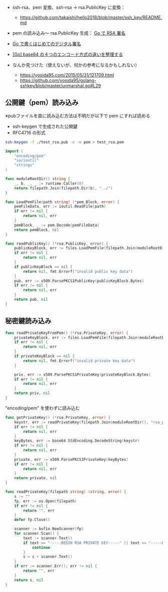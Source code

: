 
- ssh-rsa、pem 変換、ssh-rsa -> rsa.PublicKey に変換：
	- https://github.com/takaishi/hello2018/blob/master/ssh_key/README.md
- pem の読み込み～ rsa.PublicKey 生成： [Go で RSA 署名](https://m0t0k1ch1st0ry.com/blog/2014/08/18/rsa-signing/)
- [Go で書くはじめてのデジタル署名](https://qiita.com/keitaj/items/00aede60e64e8eebbb8a)
- [[Go] base64 の４つのエンコード方式の違いを整理する](https://zenn.dev/senk/articles/674e720b6a8700)

- なんか見つけた（使えないが、何かの参考になるかもしれない）
	- https://yosida95.com/2015/05/31/121709.html
	- https://github.com/yosida95/golang-sshkey/blob/master/unmarshal.go#L29


## 公開鍵（pem）読み込み

※pubファイルを直に読み込む方法は不明だが以下で pem にすれば読める
- ssh-keygen で生成された公開鍵
- RFC4716 の形式

```sh
ssh-keygen -f ./test_rsa.pub -e -m pem > test_rsa.pem
```


```go
import (
    "encoding/pem"
    "io/ioutil"
    "strings"
)

func moduleRootDir() string {
    _, b, _, _ := runtime.Caller(0)
    return filepath.Join(filepath.Dir(b), "../")
}

func LoadPemFile(path string) (*pem.Block, error) {
    pemFileData, err := ioutil.ReadFile(path)
    if err != nil {
        return nil, err
    }
    pemBlock, _ := pem.Decode(pemFileData)
    return pemBlock, nil
}

func readPublicKey() (*rsa.PublicKey, error) {
    publicKeyBlock, err := files.LoadPemFile(filepath.Join(moduleRootDir(), "test_rsa.pem"))
    if err != nil {
        return nil, err
    }
    if publicKeyBlock == nil {
        return nil, fmt.Errorf("invalid public key data")
    }
    pub, err := x509.ParsePKCS1PublicKey(publicKeyBlock.Bytes)
    if err != nil {
        return nil, err
    }
    return pub, nil
}
```


## 秘密鍵読み込み

```go
func readPrivateKeyFromPem() (*rsa.PrivateKey, error) {
    privateKeyBlock, err := files.LoadPemFile(filepath.Join(moduleRootDir(), "rsa_private_key.pem"))
    if err != nil {
        return nil, err
    }
    if privateKeyBlock == nil {
        return nil, fmt.Errorf("invalid private key data")
    }

    priv, err := x509.ParsePKCS1PrivateKey(privateKeyBlock.Bytes)
    if err != nil {
        return nil, err
    }
    return priv, nil
}
```

"encoding/pem" を使わずに読み込む
```go
func getPrivateKey() (*rsa.PrivateKey, error) {
    keystr, err := readPrivateKey(filepath.Join(moduleRootDir(), "rsa_private_key.pem"))
    if err != nil {
        return nil, err
    }
    keyBytes, err := base64.StdEncoding.DecodeString(keystr)
    if err != nil {
        return nil, err
    }
    private, err := x509.ParsePKCS1PrivateKey(keyBytes)
    if err != nil {
        return nil, err
    }
    return private, nil
}

func readPrivateKey(filepath string) (string, error) {
    s := ""
    fp, err := os.Open(filepath)
    if err != nil {
        return "", err
    }
    defer fp.Close()

    scanner := bufio.NewScanner(fp)
    for scanner.Scan() {
        text := scanner.Text()
        if text == "-----BEGIN RSA PRIVATE KEY-----" || text == "-----END RSA PRIVATE KEY-----" {
            continue
        }
        s = s + scanner.Text()
    }
    if err := scanner.Err(); err != nil {
        return "", err
    }
    return s, nil
}
```



